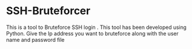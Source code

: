 # SSH-Bruteforcer
This is a tool to Bruteforce SSH login . This tool has been developed using Python.
Give the Ip address you want to bruteforce along with the user name and password file

